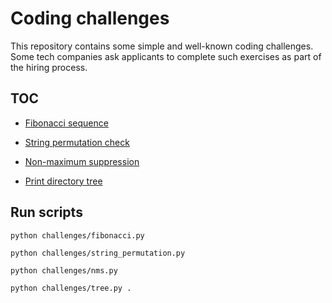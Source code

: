 # Coding challenges

This repository contains some simple and well-known coding challenges.
Some tech companies ask applicants to complete such exercises as part of the hiring process.

## TOC

- [Fibonacci sequence](challenges/fibonacci.py)

- [String permutation check](challenges/string_permutation.py)

- [Non-maximum suppression](challenges/nms.py)

- [Print directory tree](challenges/tree.py)

## Run scripts

```
python challenges/fibonacci.py
```

```
python challenges/string_permutation.py
```

```
python challenges/nms.py
```

```
python challenges/tree.py .
```

